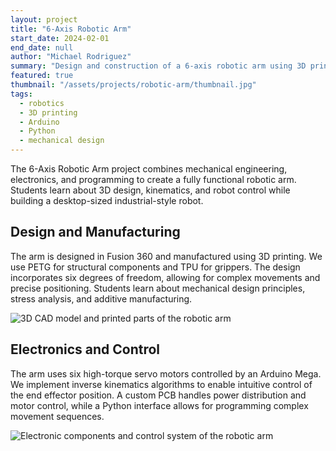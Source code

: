```yaml
---
layout: project
title: "6-Axis Robotic Arm"
start_date: 2024-02-01
end_date: null
author: "Michael Rodriguez"
summary: "Design and construction of a 6-axis robotic arm using 3D printing, servo motors, and inverse kinematics."
featured: true
thumbnail: "/assets/projects/robotic-arm/thumbnail.jpg"
tags:
  - robotics
  - 3D printing
  - Arduino
  - Python
  - mechanical design
---
```


The 6-Axis Robotic Arm project combines mechanical engineering, electronics, and programming to create a fully functional robotic arm. Students learn about 3D design, kinematics, and robot control while building a desktop-sized industrial-style robot.

## Design and Manufacturing
The arm is designed in Fusion 360 and manufactured using 3D printing. We use PETG for structural components and TPU for grippers. The design incorporates six degrees of freedom, allowing for complex movements and precise positioning. Students learn about mechanical design principles, stress analysis, and additive manufacturing.

![3D CAD model and printed parts of the robotic arm](/assets/projects/robotic-arm/design.jpg)

## Electronics and Control
The arm uses six high-torque servo motors controlled by an Arduino Mega. We implement inverse kinematics algorithms to enable intuitive control of the end effector position. A custom PCB handles power distribution and motor control, while a Python interface allows for programming complex movement sequences.

![Electronic components and control system of the robotic arm](/assets/projects/robotic-arm/electronics.jpg) 